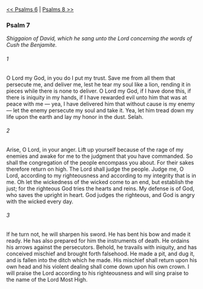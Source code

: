 [<< Psalms 6](Psalms%206)  |  [Psalms 8 >>](Psalms%208)

### Psalm 7

*Shiggaion of David, which he sang unto the Lord concerning the words of Cush the Benjamite.*

###### 1
O Lord my God, in you do I put my trust. Save me from all them that persecute me, and deliver me, lest he tear my soul like a lion, rending it in pieces while there is none to deliver. O Lord my God, if I have done this, if there is iniquity in my hands, if I have rewarded evil unto him that was at peace with me — yea, I have delivered him that without cause is my enemy — let the enemy persecute my soul and take it. Yea, let him tread down my life upon the earth and lay my honor in the dust. Selah.

###### 2
Arise, O Lord, in your anger. Lift up yourself because of the rage of my enemies and awake for me to the judgment that you have commanded. So shall the congregation of the people encompass you about. For their sakes therefore return on high. The Lord shall judge the people. Judge me, O Lord, according to my righteousness and according to my integrity that is in me. Oh let the wickedness of the wicked come to an end, but establish the just; for the righteous God tries the hearts and reins. My defense is of God, who saves the upright in heart. God judges the righteous, and God is angry with the wicked every day.

###### 3
If he turn not, he will sharpen his sword. He has bent his bow and made it ready. He has also prepared for him the instruments of death. He ordains his arrows against the persecutors. Behold, he travails with iniquity, and has conceived mischief and brought forth falsehood. He made a pit, and dug it, and is fallen into the ditch which he made. His mischief shall return upon his own head and his violent dealing shall come down upon his own crown. I will praise the Lord according to his righteousness and will sing praise to the name of the Lord Most High.